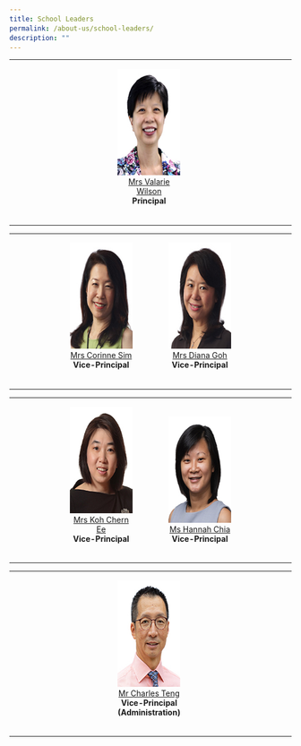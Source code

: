 ```yaml
---
title: School Leaders
permalink: /about-us/school-leaders/
description: ""
---
```

<table width="100%" border="0" cellspacing="0" cellpadding="5">
  <tbody>
    <tr>
      <td width="37%" valign="bottom">&nbsp;</td>
      <td width="25%" valign="bottom"><p style="text-align:center;"><img src="/images/Others/sl-vwilson.jpg" width="150" height="190" alt="" /><br>
          <a href="mailto:Valarie_koh@schools.gov.sg">Mrs Valarie Wilson</a><br>
          <strong>Principal</strong></p>
        <br></td>
      <td width="38%" valign="bottom">&nbsp;</td>
    </tr>
  </tbody>
</table>
<table width="100%" border="0" cellspacing="0" cellpadding="5">
  <tbody>
    <tr>
      <td width="20%" valign="bottom">&nbsp;</td>
      <td width="25%" valign="bottom"><p style="text-align:center;"><img src="/images/Others/sl-csim.jpg" width="150" height="190" alt=""/><br>
          <a href="mailto:Corinne_SIM@schools.gov.sg">Mrs Corinne Sim</a><br>
          <strong>Vice-Principal</strong> </p>
        <br></td>
      <td width="10%" valign="bottom">&nbsp;</td>
      <td width="25%" valign="bottom"><p style="text-align:center;"><img src="/images/Others/sl-dgoh.jpg" width="150" height="190" alt=""/><br>
          <a href="mailto:Diana_TAN@schools.gov.sg">Mrs Diana Goh</a><br>
          <strong>Vice-Principal</strong> </p>
        <br></td>
      <td width="20%" valign="bottom">&nbsp;</td>
    </tr>
  </tbody>
</table>
<table width="100%" border="0" cellpadding="5" cellspacing="0">
  <tbody>
    <tr>
      <td width="20%" valign="bottom">&nbsp;</td>
      <td width="25%" valign="bottom"><p style="text-align:center;"><img src="/images/Others/sl-kohce.jpg" width="150" height="190" alt=""/><br>
          <a href="mailto:YEOW_Chern_Ee@schools.gov.sg">Mrs Koh Chern Ee</a><br>
          <strong>Vice-Principal</strong> </p>
        <br></td>
      <td width="10%" valign="bottom">&nbsp;</td>
      <td width="25%" valign="bottom"><p style="text-align:center;"><img src="/images/Others/sl-hchia.jpg" width="150" height="190" alt=""/><br>
          <a href="mailto:hannah_chia@schools.gov.sg">Ms Hannah Chia</a><br>
          <strong>Vice-Principal</strong> </p>
        <br></td>
      <td width="20%" valign="bottom">&nbsp;</td>
    </tr>
  </tbody>
</table>
<table width="100%" border="0" cellspacing="0" cellpadding="5">
  <tbody>
    <tr>
      <td width="37%" valign="bottom">&nbsp;</td>
      <td width="25%" valign="bottom"><p style="text-align:center;"><img src="/images/Others/sl-cteng.jpg" width="150" height="190" alt=""/><br>
          <a href="mailto:teng_tat_meng_charles@schools.gov.sg">Mr Charles Teng</a><br>
          <strong>Vice-Principal (Administration)</strong> </p>
        <br></td>
      <td width="38%" valign="bottom">&nbsp;</td>
    </tr>
  </tbody>
</table>
